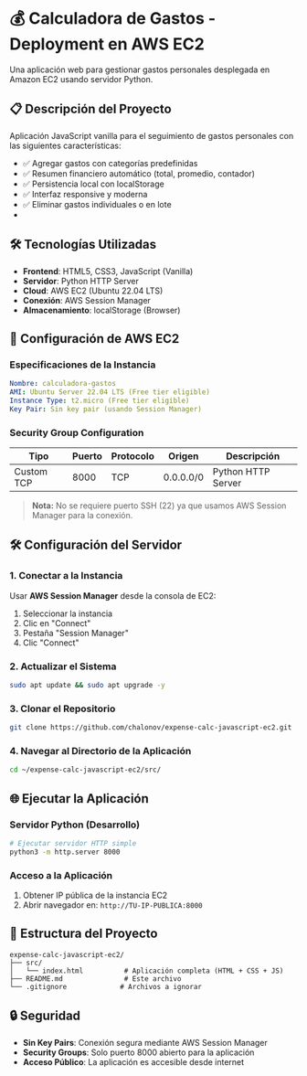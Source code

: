 # 💰 Calculadora de Gastos - Deployment en AWS EC2

Una aplicación web para gestionar gastos personales desplegada en Amazon EC2 usando servidor Python.

## 📋 Descripción del Proyecto

Aplicación JavaScript vanilla para el seguimiento de gastos personales con las siguientes características:

- ✅ Agregar gastos con categorías predefinidas
- ✅ Resumen financiero automático (total, promedio, contador)
- ✅ Persistencia local con localStorage
- ✅ Interfaz responsive y moderna
- ✅ Eliminar gastos individuales o en lote
- 
## 🛠️ Tecnologías Utilizadas

- **Frontend**: HTML5, CSS3, JavaScript (Vanilla)
- **Servidor**: Python HTTP Server
- **Cloud**: AWS EC2 (Ubuntu 22.04 LTS)
- **Conexión**: AWS Session Manager
- **Almacenamiento**: localStorage (Browser)


## 🚀 Configuración de AWS EC2

### Especificaciones de la Instancia

```yaml
Nombre: calculadora-gastos
AMI: Ubuntu Server 22.04 LTS (Free tier eligible)
Instance Type: t2.micro (Free tier eligible)
Key Pair: Sin key pair (usando Session Manager)
```

### Security Group Configuration

| Tipo | Puerto | Protocolo | Origen | Descripción |
|------|--------|-----------|---------|-------------|
| Custom TCP | 8000 | TCP | 0.0.0.0/0 | Python HTTP Server |

> **Nota:** No se requiere puerto SSH (22) ya que usamos AWS Session Manager para la conexión.

## 🛠️ Configuración del Servidor

### 1. Conectar a la Instancia

Usar **AWS Session Manager** desde la consola de EC2:
1. Seleccionar la instancia
2. Clic en "Connect"
3. Pestaña "Session Manager"
4. Clic "Connect"

### 2. Actualizar el Sistema

```bash
sudo apt update && sudo apt upgrade -y
```

### 3. Clonar el Repositorio

```bash
git clone https://github.com/chalonov/expense-calc-javascript-ec2.git
```

### 4. Navegar al Directorio de la Aplicación

```bash
cd ~/expense-calc-javascript-ec2/src/
```

## 🌐 Ejecutar la Aplicación

### Servidor Python (Desarrollo)

```bash
# Ejecutar servidor HTTP simple
python3 -m http.server 8000
```

### Acceso a la Aplicación

1. Obtener IP pública de la instancia EC2
2. Abrir navegador en: `http://TU-IP-PUBLICA:8000`

## 📁 Estructura del Proyecto

```
expense-calc-javascript-ec2/
├── src/
│   └── index.html          # Aplicación completa (HTML + CSS + JS)
├── README.md               # Este archivo
└── .gitignore             # Archivos a ignorar
```

## 🔒 Seguridad

- **Sin Key Pairs**: Conexión segura mediante AWS Session Manager
- **Security Groups**: Solo puerto 8000 abierto para la aplicación
- **Acceso Público**: La aplicación es accesible desde internet